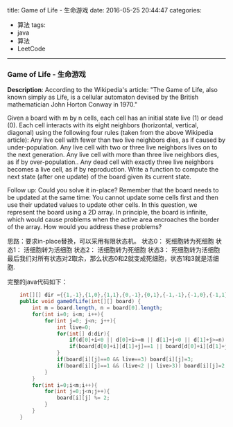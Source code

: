 




title: Game of Life - 生命游戏
date: 2016-05-25 20:44:47
categories: 
- 算法
tags: 
- java
- 算法
- LeetCode
<!--updated: 2016-05-25 21:40:47-->
---

### Game of Life - 生命游戏
**Description**: According to the Wikipedia's article: "The Game of Life, also known simply as Life, is a cellular automaton devised by the British mathematician John Horton Conway in 1970."

Given a board with m by n cells, each cell has an initial state live (1) or dead (0). Each cell interacts with its eight neighbors (horizontal, vertical, diagonal) using the following four rules (taken from the above Wikipedia article):
Any live cell with fewer than two live neighbors dies, as if caused by under-population.
Any live cell with two or three live neighbors lives on to the next generation.
Any live cell with more than three live neighbors dies, as if by over-population..
Any dead cell with exactly three live neighbors becomes a live cell, as if by reproduction.
Write a function to compute the next state (after one update) of the board given its current state.

Follow up: 
Could you solve it in-place? Remember that the board needs to be updated at the same time: You cannot update some cells first and then use their updated values to update other cells.
In this question, we represent the board using a 2D array. In principle, the board is infinite, which would cause problems when the active area encroaches the border of the array. How would you address these problems?
 
思路：要求in-place替换，可以采用有限状态机。
状态0： 死细胞转为死细胞
     状态1： 活细胞转为活细胞
     状态2： 活细胞转为死细胞
     状态3： 死细胞转为活细胞
     最后我们对所有状态对2取余，那么状态0和2就变成死细胞，状态1和3就是活细胞.

完整的java代码如下：

```java
    int[][] dir ={{1,-1},{1,0},{1,1},{0,-1},{0,1},{-1,-1},{-1,0},{-1,1}};
    public void gameOfLife(int[][] board) {
        int m = board.length, n = board[0].length;
        for(int i=0; i<m; i++){
            for(int j=0; j<n; j++){
                int live=0;
                for(int[] d:dir){
                    if(d[0]+i<0 || d[0]+i>=m || d[1]+j<0 || d[1]+j>=n) continue;
                    if(board[d[0]+i][d[1]+j]==1 || board[d[0]+i][d[1]+j]==2) live++;
                }
                if(board[i][j]==0 && live==3) board[i][j]=3;
                if(board[i][j]==1 && (live<2 || live>3)) board[i][j]=2;
            }
        }
        for(int i=0;i<m;i++){
            for(int j=0;j<n;j++){
                board[i][j] %= 2;
            }
        }
    }
```
